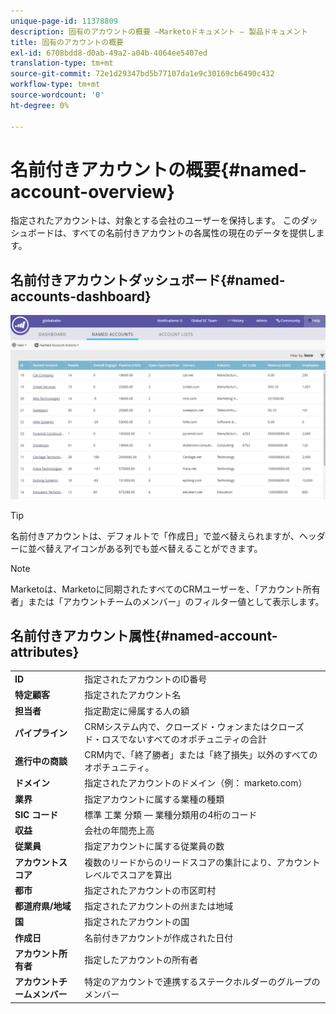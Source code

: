 ```yaml
---
unique-page-id: 11378809
description: 固有のアカウントの概要 —Marketoドキュメント — 製品ドキュメント
title: 固有のアカウントの概要
exl-id: 6708bdd8-d0ab-49a2-a04b-4064ee5407ed
translation-type: tm+mt
source-git-commit: 72e1d29347bd5b77107da1e9c30169cb6490c432
workflow-type: tm+mt
source-wordcount: '0'
ht-degree: 0%

---
```


# 名前付きアカウントの概要{#named-account-overview}

指定されたアカウントは、対象とする会社のユーザーを保持します。 このダッシュボードは、すべての名前付きアカウントの各属性の現在のデータを提供します。

## 名前付きアカウントダッシュボード{#named-accounts-dashboard}

![](assets/one.png)

>[!TIP]
>
>名前付きアカウントは、デフォルトで「作成日」で並べ替えられますが、ヘッダーに並べ替えアイコンがある列でも並べ替えることができます。

>[!NOTE]
>
>Marketoは、Marketoに同期されたすべてのCRMユーザーを、「アカウント所有者」または「アカウントチームのメンバー」のフィルター値として表示します。

## 名前付きアカウント属性{#named-account-attributes}

<table> 
 <tbody> 
  <tr> 
   <td><strong>ID</strong></td> 
   <td>指定されたアカウントのID番号</td> 
  </tr> 
  <tr> 
   <td><strong>特定顧客</strong></td> 
   <td>指定されたアカウント名</td> 
  </tr> 
  <tr> 
   <td><strong>担当者</strong></td> 
   <td>指定勘定に帰属する人の額</td> 
  </tr> 
  <tr> 
   <td><strong>パイプライン</strong></td> 
   <td>CRMシステム内で、クローズド・ウォンまたはクローズド・ロスでないすべてのオポチュニティの合計</td> 
  </tr> 
  <tr> 
   <td><strong>進行中の商談</strong></td> 
   <td>CRM内で、「終了勝者」または「終了損失」以外のすべてのオポチュニティ。</td> 
  </tr> 
  <tr> 
   <td><strong>ドメイン</strong></td> 
   <td>指定されたアカウントのドメイン（例： marketo.com）</td> 
  </tr> 
  <tr> 
   <td><strong>業界</strong></td> 
   <td>指定アカウントに属する業種の種類</td> 
  </tr> 
  <tr> 
   <td><strong>SIC コード</strong></td> 
   <td><span><strong></strong>標準 <strong></strong>工業 <strong></strong>分類 — 業種分類用の4桁のコード<br></span></td> 
  </tr> 
  <tr> 
   <td><strong>収益</strong></td> 
   <td>会社の年間売上高</td> 
  </tr> 
  <tr> 
   <td><strong>従業員</strong></td> 
   <td>指定アカウントに属する従業員の数</td> 
  </tr> 
  <tr> 
   <td colspan="1"><strong>アカウントスコア</strong></td> 
   <td colspan="1">複数のリードからのリードスコアの集計により、アカウントレベルでスコアを算出</td> 
  </tr> 
  <tr> 
   <td colspan="1"><strong>都市</strong></td> 
   <td colspan="1">指定されたアカウントの市区町村</td> 
  </tr> 
  <tr> 
   <td colspan="1"><strong>都道府県/地域</strong></td> 
   <td colspan="1">指定されたアカウントの州または地域</td> 
  </tr> 
  <tr> 
   <td colspan="1"><strong>国</strong></td> 
   <td colspan="1">指定されたアカウントの国</td> 
  </tr> 
  <tr> 
   <td colspan="1"><strong>作成日</strong></td> 
   <td colspan="1">名前付きアカウントが作成された日付</td> 
  </tr> 
  <tr> 
   <td colspan="1"><strong>アカウント所有者</strong></td> 
   <td colspan="1">指定したアカウントの所有者</td> 
  </tr> 
  <tr> 
   <td colspan="1"><strong>アカウントチームメンバー</strong></td> 
   <td colspan="1">特定のアカウントで連携するステークホルダーのグループのメンバー</td> 
  </tr> 
 </tbody> 
</table>

